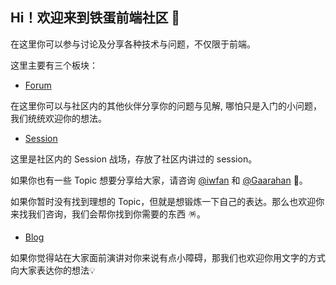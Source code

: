 ## Hi！欢迎来到铁蛋前端社区 🎉

在这里你可以参与讨论及分享各种技术与问题，不仅限于前端。

这里主要有三个板块：

- [Forum](https://github.com/td-fe-devs/Forum/discussions)

在这里你可以与社区内的其他伙伴分享你的问题与见解, 哪怕只是入门的小问题，我们统统欢迎你的想法。

- [Session](https://github.com/td-fe-devs/Session) 

这里是社区内的 Session 战场，存放了社区内讲过的 session。

如果你也有一些 Topic 想要分享给大家，请咨询 [@iwfan](https://github.com/iwfan) 和 [@Gaarahan](https://github.com/Gaarahan) 👏。

如果你暂时没有找到理想的 Topic，但就是想锻炼一下自己的表达。那么也欢迎你来找我们咨询，我们会帮你找到你需要的东西 🪅。

- [Blog](https://github.com/td-fe-devs/Blog)

如果你觉得站在大家面前演讲对你来说有点小障碍，那我们也欢迎你用文字的方式向大家表达你的想法💡
